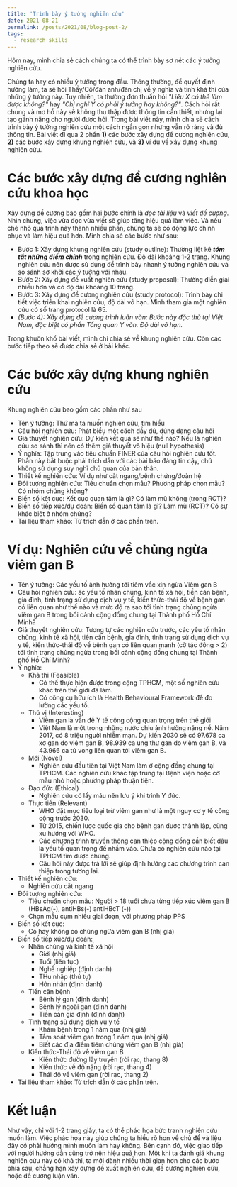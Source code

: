 ```yaml
---
title: 'Trình bày ý tưởng nghiên cứu'
date: 2021-08-21
permalink: /posts/2021/08/blog-post-2/
tags:
  - research skills
---
```


Hôm nay, mình chia sẻ cách chúng ta có thể trình bày sơ nét các ý tưởng nghiên cứu.

Chúng ta hay có nhiều ý tưởng trong đầu. Thông thường, để quyết định hướng làm, ta sẽ hỏi Thầy/Cô/đàn anh/đàn chị về ý nghĩa và tính khả thi của những ý tưởng này. Tuy nhiên, ta thường đơn thuần hỏi _"Liệu X có thể làm được không?"_ hay _"Chị nghĩ Y có phải ý tưởng hay không?"_. Cách hỏi rất chung và mơ hồ này sẽ không thu thập được thông tin cần thiết, nhưng lại tạo gánh nặng cho người được hỏi. Trong bài viết này, mình chia sẻ cách trình bày ý tưởng nghiên cứu một cách ngắn gọn nhưng vẫn rõ ràng và đủ thông tin. Bài viết đi qua 2 phần **1)** các bước xây dựng đề cương nghiên cứu, **2)** các bước xây dựng khung nghiên cứu, và **3)** ví dụ về xây dựng khung nghiên cứu.

Các bước xây dựng đề cương nghiên cứu khoa học
=====
Xây dựng đề cương bao gồm hai bước chính là _đọc tài liệu_ và _viết đề cương_. Nhìn chung, việc vừa đọc vừa viết sẽ giúp tăng hiệu quả làm việc. Và nếu chẻ nhỏ quá trình này thành nhiều phần, chúng ta sẽ có động lực chinh phục và làm hiệu quả hơn. Mình chia sẻ các bước như sau:
* Bước 1: Xây dựng khung nghiên cứu (study outline): Thường liệt kê _**tóm tắt những điểm chính**_ trong nghiên cứu. Độ dài khoảng 1-2 trang. Khung nghiên cứu nên được sử dụng để trình bày nhanh ý tưởng nghiên cứu và so sánh sơ khởi các ý tưởng với nhau. 
* Bước 2: Xây dựng đề xuất nghiên cứu (study proposal): Thường diễn giải nhiều hơn và có độ dài khoảng 10 trang.
* Bước 3: Xây dựng đề cương nghiên cứu (study protocol): Trình bày chi tiết việc triển khai nghiên cứu, độ dài vô hạn. Mình tham gia một nghiên cứu có số trang protocol là 65.
* _(Bước 4): Xây dựng đề cương trình luận văn: Bước này đặc thù tại Việt Nam, đặc biệt có phần Tổng quan Y văn. Độ dài vô hạn._

Trong khuôn khổ bài viết, mình chỉ chia sẻ về khung nghiên cứu. Còn các bước tiếp theo sẽ được chia sẻ ở bài khác.

Các bước xây dựng khung nghiên cứu
=====
Khung nghiên cứu bao gồm các phần như sau

* Tên ý tưởng: Thứ mà ta muốn nghiên cứu, tìm hiểu
* Câu hỏi nghiên cứu: Phát biểu một cách đầy đủ, đúng dạng câu hỏi
* Giả thuyết nghiên cứu: Dự kiến kết quả sẽ như thế nào? Nếu là nghiên cứu so sánh thì nên có thêm giả thuyết vô hiệu (null hypothesis)
* Ý nghĩa: Tập trung vào tiêu chuẩn FINER của câu hỏi nghiên cứu tốt. Phần này bắt buộc phải trích dẫn với các bài báo đáng tin cậy, chứ không sử dụng suy nghĩ chủ quan của bản thân.
* Thiết kế nghiên cứu: Ví dụ như cắt ngang/bệnh chứng/đoàn hệ
* Đối tượng nghiên cứu: Tiêu chuẩn chọn mẫu? Phương pháp chọn mẫu? Có nhóm chứng không?
* Biến số kết cục: Kết cục quan tâm là gì? Có làm mù không (trong RCT)?
* Biến số tiếp xúc/dự đoán: Biến số quan tâm là gì? Làm mù (RCT)? Có sự khác biệt ở nhóm chứng?
* Tài liệu tham khảo: Từ trích dẫn ở các phần trên.

Ví dụ: Nghiên cứu về chủng ngừa viêm gan B
=======
* Tên ý tưởng: Các yếu tố ảnh hưởng tới tiêm vắc xin ngừa Viêm gan B
* Câu hỏi nghiên cứu: ác yếu tố nhân chủng, kinh tế xã hội, tiền căn bệnh, gia đình, tình trạng sử dụng dịch vụ y tế, kiến thức-thái độ về bệnh gan có liên quan như thế nào và mức độ ra sao tới tình trạng chủng ngừa viêm gan B trong bối cảnh cộng đồng chung tại Thành phố Hồ Chí Minh?
* Giả thuyết nghiên cứu: Tương tự các nghiên cứu trước, các yếu tố nhân chủng, kinh tế xã hội, tiền căn bệnh, gia đình, tình trạng sử dụng dịch vụ y tế, kiến thức-thái độ về bệnh gan có liên quan mạnh (cỡ tác động > 2) tới tình trạng chủng ngừa trong bối cảnh cộng đồng chung tại Thành phố Hồ Chí Minh?
* Ý nghĩa:
  - Khả thi (Feasible)
    - Có thể thực hiện được trong cộng TPHCM, một số nghiên cứu khác trên thế giới đã làm.
    - Có công cụ hữu ích là Health Behavioural Framework để đo lường các yếu tố.
  - Thú vị (Interesting)
    - Viêm gan là vấn đề Y tế công cộng quan trọng trên thế giới
    - Việt Nam là một trong những nước chịu ảnh hưởng nặng nề. Năm 2017, có 8 triệu người nhiễm mạn. Dự kiến 2030 sẽ có 97.678 ca xơ gan do viêm gan B, 98.939 ca ung thư gan do viêm gan B, và 43.966 ca tử vong liên quan tới viêm gan B.
  - Mới (Novel)
    - Nghiên cứu đầu tiên tại Việt Nam làm ở cộng đồng chung tại TPHCM. Các nghiên cứu khác tập trung tại Bệnh viện hoặc cỡ mẫu nhỏ hoặc phương pháp thuận tiện. 
  - Đạo đức (Ethical)
    -  Nghiên cứu có lấy máu nên lưu ý khi trình Y đức.
  - Thực tiễn (Relevant)
    - WHO đặt mục tiêu loại trừ viêm gan như là một nguy cơ y tế công cộng trước 2030.
    - Từ 2015, chiến lược quốc gia cho bệnh gan được thành lập, cùng xu hướng với WHO.
    - Các chương trình truyền thông can thiệp cộng đồng cần biết đâu là yếu tố quan trọng để nhắm vào. Chưa có nghiên cứu nào tại TPHCM tìm được chúng.
    - Câu hỏi này được trả lời sẽ giúp định hướng các chương trình can thiệp trong tương lai.
* Thiết kế nghiên cứu: 
  - Nghiên cứu cắt ngang
* Đối tượng nghiên cứu: 
  + Tiêu chuẩn chọn mẫu: Người > 18 tuổi chưa từng tiếp xúc viêm gan B (HBsAg(-), antiHBs(-) antiHBcT (-))
  + Chọn mẫu cụm nhiều giai đoạn, với phương pháp PPS
* Biến số kết cục: 
  + Có hay không có chủng ngừa viêm gan B (nhị giá)
* Biến số tiếp xúc/dự đoán:
  - Nhân chủng và kinh tế xã hội
    + Giới (nhị giá)
    + Tuổi (liên tục)
    + Nghề nghiệp (định danh)
    + THu nhập (thứ tự)
    + Hôn nhân (định danh)
  - Tiền căn bệnh
    + Bệnh lý gan (định danh)
    + Bệnh lý ngoài gan (định danh)
    + Tiền căn gia định (định danh)
  - Tình trạng sử dụng dịch vụ y tế
    + Khám bệnh trong 1 năm qua (nhị giá)
    + Tầm soát viêm gan trong 1 năm qua (nhị giá)
    + Biết các địa điểm tiêm chủng viêm gan B (nhị giá)
  - Kiến thức-Thái độ về viêm gan B
    + Kiến thức đường lây truyền (rời rạc, thang 8)
    + Kiến thức về độ nặng (rời rạc, thang 4)
    + Thái độ về viêm gan (rời rạc, thang 2)
* Tài liệu tham khảo: Từ trích dẫn ở các phần trên.

Kết luận
=====
Như vậy, chỉ với 1-2 trang giấy, ta có thể phác họa bức tranh nghiên cứu muốn làm. Việc phác họa này giúp chúng ta hiểu rõ hơn về chủ để và liệu đây có phải hướng mình muốn làm hay không. Bên cạnh đó, việc giao tiếp với người hướng dẫn cũng trở nên hiệu quả hơn. Một khi ta đánh giá khung nghiên cứu này có khả thi, ta mới dành nhiều thời gian hơn cho các bước phía sau, chẳng hạn xây dựng đề xuất nghiên cứu, đề cương nghiên cứu, hoặc đề cương luận văn.
